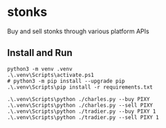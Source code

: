 # stonks
Buy and sell stonks through various platform APIs

## Install and Run
```shell
python3 -m venv .venv
.\.venv\Scripts\activate.ps1
# python3 -m pip install --upgrade pip
.\.venv\Scripts\pip install -r requirements.txt

.\.venv\Scripts\python ./charles.py --buy PIXY
.\.venv\Scripts\python ./charles.py --sell PIXY
.\.venv\Scripts\python ./tradier.py --buy PIXY 1
.\.venv\Scripts\python ./tradier.py --sell PIXY 1
```
